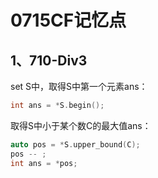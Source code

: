 # 0715CF记忆点

## 1、710-Div3

set<int> S中，取得S中第一个元素ans：

```c++
int ans = *S.begin();
```

取得S中小于某个数C的最大值ans：

```c++
auto pos = *S.upper_bound(C);
pos -- ;
int ans = *pos;
```



